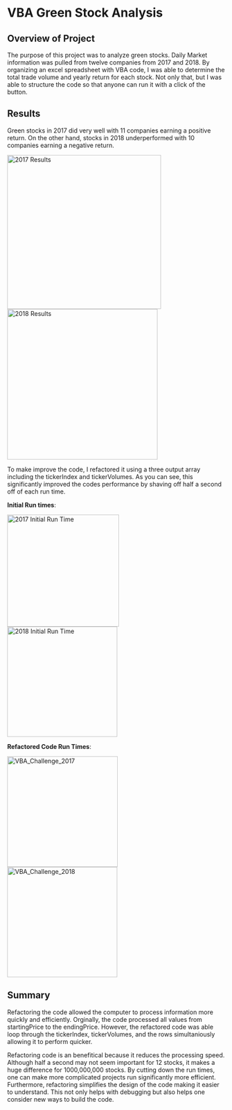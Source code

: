 # VBA Green Stock Analysis

## Overview of Project
The purpose of this project was to analyze green stocks. Daily Market information was pulled from twelve companies from 2017 and 2018. By organizing an excel spreadsheet with VBA code, I was able to determine the total trade volume and yearly return for each stock. Not only that, but I was able to structure the code so that anyone can run it with a click of the button. 

## Results

Green stocks in 2017 did very well with 11 companies earning a positive return. On the other hand, stocks in 2018 underperformed with 10 companies earning a negative return. 

<img width="355" alt="2017 Results" src="https://user-images.githubusercontent.com/82424250/117390133-36ff1d80-aeb3-11eb-86e6-8db4f4f2fb79.png">

<img width="347" alt="2018 Results" src="https://user-images.githubusercontent.com/82424250/117390140-3bc3d180-aeb3-11eb-9a64-be0b613ffc45.png">

To make improve the code, I refactored it using a three output array including the tickerIndex and tickerVolumes. As you can see, this significantly improved the codes performance by shaving off half a second off of each run time. 

**Initial Run times**:

<img width="258" alt="2017 Initial Run Time" src="https://user-images.githubusercontent.com/82424250/117390245-69a91600-aeb3-11eb-8298-8423de655b09.png">

<img width="254" alt="2018 Initial Run Time" src="https://user-images.githubusercontent.com/82424250/117390377-abd25780-aeb3-11eb-9d19-87e3ee7ef6a0.png">


**Refactored Code Run Times**:

<img width="255" alt="VBA_Challenge_2017" src="https://user-images.githubusercontent.com/82424250/117390405-b7258300-aeb3-11eb-8c8e-341af45f7f87.png">

<img width="254" alt="VBA_Challenge_2018" src="https://user-images.githubusercontent.com/82424250/117390442-d0c6ca80-aeb3-11eb-88cd-081a19fa6dbc.png">


## Summary

Refactoring the code allowed the computer to process information more quickly and efficiently. Orginally, the code processed all values from startingPrice to the endingPrice. However, the refactored code was able loop through the tickerIndex, tickerVolumes, and the rows simultaniously allowing it to perform quicker. 

Refactoring code is an benefitical because it reduces the processing speed. Although half a second may not seem important for 12 stocks, it makes a huge difference for 1000,000,000 stocks. By cutting down the run times, one can make more complicated projects run significantly more efficient. Furthermore, refactoring simplifies the design of the code making it easier to understand. This not only helps with debugging but also helps one consider new ways to build the code. 
